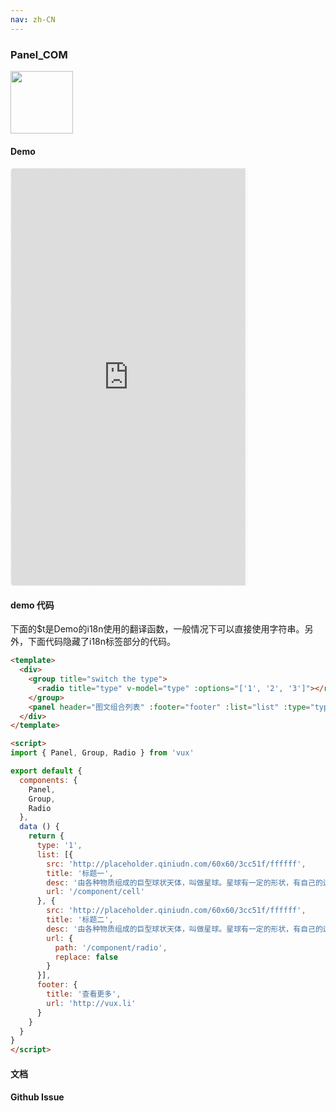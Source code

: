 ```yaml
---
nav: zh-CN
---
```



### Panel_COM

<img width="100" src="http://qr.topscan.com/api.php?text=https%3A%2F%2Fvux.li%2Fdemos%2Fv2%2F%23%2Fcomponent%2Fpanel"/>

#### Demo

 <div style="width:377px;height:667px;display:inline-block;border:1px dashed #ececec;border-radius:5px;overflow:hidden;">
   <iframe src="https://vux.li/demos/v2/#/component/panel" width="375" height="667" border="0" frameborder="0"></iframe>
 </div>

#### demo 代码

<p class="tip">下面的$t是Demo的i18n使用的翻译函数，一般情况下可以直接使用字符串。另外，下面代码隐藏了i18n标签部分的代码。</p>

``` html
<template>
  <div>
    <group title="switch the type">
      <radio title="type" v-model="type" :options="['1', '2', '3']"></radio>
    </group>
    <panel header="图文组合列表" :footer="footer" :list="list" :type="type"></panel>
  </div>
</template>

<script>
import { Panel, Group, Radio } from 'vux'

export default {
  components: {
    Panel,
    Group,
    Radio
  },
  data () {
    return {
      type: '1',
      list: [{
        src: 'http://placeholder.qiniudn.com/60x60/3cc51f/ffffff',
        title: '标题一',
        desc: '由各种物质组成的巨型球状天体，叫做星球。星球有一定的形状，有自己的运行轨道。',
        url: '/component/cell'
      }, {
        src: 'http://placeholder.qiniudn.com/60x60/3cc51f/ffffff',
        title: '标题二',
        desc: '由各种物质组成的巨型球状天体，叫做星球。星球有一定的形状，有自己的运行轨道。',
        url: {
          path: '/component/radio',
          replace: false
        }
      }],
      footer: {
        title: '查看更多',
        url: 'http://vux.li'
      }
    }
  }
}
</script>
```
#### 文档

#### Github Issue